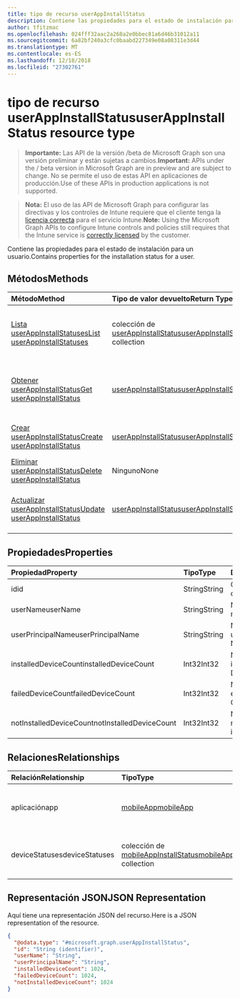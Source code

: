 ```yaml
---
title: tipo de recurso userAppInstallStatus
description: Contiene las propiedades para el estado de instalación para un usuario.
author: tfitzmac
ms.openlocfilehash: 024fff32aac2a268a2e0bbec81a6d46b31012a11
ms.sourcegitcommit: 6a82bf240a3cfc0baabd227349e08a08311e3d44
ms.translationtype: MT
ms.contentlocale: es-ES
ms.lasthandoff: 12/18/2018
ms.locfileid: "27302761"
---
```

# <a name="userappinstallstatus-resource-type"></a><span data-ttu-id="f142b-103">tipo de recurso userAppInstallStatus</span><span class="sxs-lookup"><span data-stu-id="f142b-103">userAppInstallStatus resource type</span></span>

> <span data-ttu-id="f142b-104">**Importante:** Las API de la versión /beta de Microsoft Graph son una versión preliminar y están sujetas a cambios.</span><span class="sxs-lookup"><span data-stu-id="f142b-104">**Important:** APIs under the / beta version in Microsoft Graph are in preview and are subject to change.</span></span> <span data-ttu-id="f142b-105">No se permite el uso de estas API en aplicaciones de producción.</span><span class="sxs-lookup"><span data-stu-id="f142b-105">Use of these APIs in production applications is not supported.</span></span>

> <span data-ttu-id="f142b-106">**Nota:** El uso de las API de Microsoft Graph para configurar las directivas y los controles de Intune requiere que el cliente tenga la [licencia correcta](https://go.microsoft.com/fwlink/?linkid=839381) para el servicio Intune.</span><span class="sxs-lookup"><span data-stu-id="f142b-106">**Note:** Using the Microsoft Graph APIs to configure Intune controls and policies still requires that the Intune service is [correctly licensed](https://go.microsoft.com/fwlink/?linkid=839381) by the customer.</span></span>

<span data-ttu-id="f142b-107">Contiene las propiedades para el estado de instalación para un usuario.</span><span class="sxs-lookup"><span data-stu-id="f142b-107">Contains properties for the installation status for a user.</span></span>
## <a name="methods"></a><span data-ttu-id="f142b-108">Métodos</span><span class="sxs-lookup"><span data-stu-id="f142b-108">Methods</span></span>
|<span data-ttu-id="f142b-109">Método</span><span class="sxs-lookup"><span data-stu-id="f142b-109">Method</span></span>|<span data-ttu-id="f142b-110">Tipo de valor devuelto</span><span class="sxs-lookup"><span data-stu-id="f142b-110">Return Type</span></span>|<span data-ttu-id="f142b-111">Descripción</span><span class="sxs-lookup"><span data-stu-id="f142b-111">Description</span></span>|
|:---|:---|:---|
|[<span data-ttu-id="f142b-112">Lista userAppInstallStatuses</span><span class="sxs-lookup"><span data-stu-id="f142b-112">List userAppInstallStatuses</span></span>](../api/intune-apps-userappinstallstatus-list.md)|<span data-ttu-id="f142b-113">colección de [userAppInstallStatus](../resources/intune-apps-userappinstallstatus.md)</span><span class="sxs-lookup"><span data-stu-id="f142b-113">[userAppInstallStatus](../resources/intune-apps-userappinstallstatus.md) collection</span></span>|<span data-ttu-id="f142b-114">Propiedades de la lista y relaciones de los objetos [userAppInstallStatus](../resources/intune-apps-userappinstallstatus.md) .</span><span class="sxs-lookup"><span data-stu-id="f142b-114">List properties and relationships of the [userAppInstallStatus](../resources/intune-apps-userappinstallstatus.md) objects.</span></span>|
|[<span data-ttu-id="f142b-115">Obtener userAppInstallStatus</span><span class="sxs-lookup"><span data-stu-id="f142b-115">Get userAppInstallStatus</span></span>](../api/intune-apps-userappinstallstatus-get.md)|[<span data-ttu-id="f142b-116">userAppInstallStatus</span><span class="sxs-lookup"><span data-stu-id="f142b-116">userAppInstallStatus</span></span>](../resources/intune-apps-userappinstallstatus.md)|<span data-ttu-id="f142b-117">Leer las propiedades y las relaciones del objeto [userAppInstallStatus](../resources/intune-apps-userappinstallstatus.md) .</span><span class="sxs-lookup"><span data-stu-id="f142b-117">Read properties and relationships of the [userAppInstallStatus](../resources/intune-apps-userappinstallstatus.md) object.</span></span>|
|[<span data-ttu-id="f142b-118">Crear userAppInstallStatus</span><span class="sxs-lookup"><span data-stu-id="f142b-118">Create userAppInstallStatus</span></span>](../api/intune-apps-userappinstallstatus-create.md)|[<span data-ttu-id="f142b-119">userAppInstallStatus</span><span class="sxs-lookup"><span data-stu-id="f142b-119">userAppInstallStatus</span></span>](../resources/intune-apps-userappinstallstatus.md)|<span data-ttu-id="f142b-120">Crear un nuevo objeto [userAppInstallStatus](../resources/intune-apps-userappinstallstatus.md) .</span><span class="sxs-lookup"><span data-stu-id="f142b-120">Create a new [userAppInstallStatus](../resources/intune-apps-userappinstallstatus.md) object.</span></span>|
|[<span data-ttu-id="f142b-121">Eliminar userAppInstallStatus</span><span class="sxs-lookup"><span data-stu-id="f142b-121">Delete userAppInstallStatus</span></span>](../api/intune-apps-userappinstallstatus-delete.md)|<span data-ttu-id="f142b-122">Ninguno</span><span class="sxs-lookup"><span data-stu-id="f142b-122">None</span></span>|<span data-ttu-id="f142b-123">Elimina un [userAppInstallStatus](../resources/intune-apps-userappinstallstatus.md).</span><span class="sxs-lookup"><span data-stu-id="f142b-123">Deletes a [userAppInstallStatus](../resources/intune-apps-userappinstallstatus.md).</span></span>|
|[<span data-ttu-id="f142b-124">Actualizar userAppInstallStatus</span><span class="sxs-lookup"><span data-stu-id="f142b-124">Update userAppInstallStatus</span></span>](../api/intune-apps-userappinstallstatus-update.md)|[<span data-ttu-id="f142b-125">userAppInstallStatus</span><span class="sxs-lookup"><span data-stu-id="f142b-125">userAppInstallStatus</span></span>](../resources/intune-apps-userappinstallstatus.md)|<span data-ttu-id="f142b-126">Actualizar las propiedades de un objeto [userAppInstallStatus](../resources/intune-apps-userappinstallstatus.md) .</span><span class="sxs-lookup"><span data-stu-id="f142b-126">Update the properties of a [userAppInstallStatus](../resources/intune-apps-userappinstallstatus.md) object.</span></span>|

## <a name="properties"></a><span data-ttu-id="f142b-127">Propiedades</span><span class="sxs-lookup"><span data-stu-id="f142b-127">Properties</span></span>
|<span data-ttu-id="f142b-128">Propiedad</span><span class="sxs-lookup"><span data-stu-id="f142b-128">Property</span></span>|<span data-ttu-id="f142b-129">Tipo</span><span class="sxs-lookup"><span data-stu-id="f142b-129">Type</span></span>|<span data-ttu-id="f142b-130">Descripción</span><span class="sxs-lookup"><span data-stu-id="f142b-130">Description</span></span>|
|:---|:---|:---|
|<span data-ttu-id="f142b-131">id</span><span class="sxs-lookup"><span data-stu-id="f142b-131">id</span></span>|<span data-ttu-id="f142b-132">String</span><span class="sxs-lookup"><span data-stu-id="f142b-132">String</span></span>|<span data-ttu-id="f142b-133">Clave de la entidad.</span><span class="sxs-lookup"><span data-stu-id="f142b-133">Key of the entity.</span></span>|
|<span data-ttu-id="f142b-134">userName</span><span class="sxs-lookup"><span data-stu-id="f142b-134">userName</span></span>|<span data-ttu-id="f142b-135">String</span><span class="sxs-lookup"><span data-stu-id="f142b-135">String</span></span>|<span data-ttu-id="f142b-136">Nombre de usuario.</span><span class="sxs-lookup"><span data-stu-id="f142b-136">User name.</span></span>|
|<span data-ttu-id="f142b-137">userPrincipalName</span><span class="sxs-lookup"><span data-stu-id="f142b-137">userPrincipalName</span></span>|<span data-ttu-id="f142b-138">String</span><span class="sxs-lookup"><span data-stu-id="f142b-138">String</span></span>|<span data-ttu-id="f142b-139">Nombre Principal de usuario.</span><span class="sxs-lookup"><span data-stu-id="f142b-139">User Principal Name.</span></span>|
|<span data-ttu-id="f142b-140">installedDeviceCount</span><span class="sxs-lookup"><span data-stu-id="f142b-140">installedDeviceCount</span></span>|<span data-ttu-id="f142b-141">Int32</span><span class="sxs-lookup"><span data-stu-id="f142b-141">Int32</span></span>|<span data-ttu-id="f142b-142">Número de dispositivos instalados.</span><span class="sxs-lookup"><span data-stu-id="f142b-142">Installed Device Count.</span></span>|
|<span data-ttu-id="f142b-143">failedDeviceCount</span><span class="sxs-lookup"><span data-stu-id="f142b-143">failedDeviceCount</span></span>|<span data-ttu-id="f142b-144">Int32</span><span class="sxs-lookup"><span data-stu-id="f142b-144">Int32</span></span>|<span data-ttu-id="f142b-145">Número de dispositivos erróneos.</span><span class="sxs-lookup"><span data-stu-id="f142b-145">Failed Device Count.</span></span>|
|<span data-ttu-id="f142b-146">notInstalledDeviceCount</span><span class="sxs-lookup"><span data-stu-id="f142b-146">notInstalledDeviceCount</span></span>|<span data-ttu-id="f142b-147">Int32</span><span class="sxs-lookup"><span data-stu-id="f142b-147">Int32</span></span>|<span data-ttu-id="f142b-148">Número de dispositivos no instalados.</span><span class="sxs-lookup"><span data-stu-id="f142b-148">Not installed device count.</span></span>|

## <a name="relationships"></a><span data-ttu-id="f142b-149">Relaciones</span><span class="sxs-lookup"><span data-stu-id="f142b-149">Relationships</span></span>
|<span data-ttu-id="f142b-150">Relación</span><span class="sxs-lookup"><span data-stu-id="f142b-150">Relationship</span></span>|<span data-ttu-id="f142b-151">Tipo</span><span class="sxs-lookup"><span data-stu-id="f142b-151">Type</span></span>|<span data-ttu-id="f142b-152">Descripción</span><span class="sxs-lookup"><span data-stu-id="f142b-152">Description</span></span>|
|:---|:---|:---|
|<span data-ttu-id="f142b-153">aplicación</span><span class="sxs-lookup"><span data-stu-id="f142b-153">app</span></span>|[<span data-ttu-id="f142b-154">mobileApp</span><span class="sxs-lookup"><span data-stu-id="f142b-154">mobileApp</span></span>](../resources/intune-apps-mobileapp.md)|<span data-ttu-id="f142b-155">El vínculo de navegación a la aplicación móvil.</span><span class="sxs-lookup"><span data-stu-id="f142b-155">The navigation link to the mobile app.</span></span>|
|<span data-ttu-id="f142b-156">deviceStatuses</span><span class="sxs-lookup"><span data-stu-id="f142b-156">deviceStatuses</span></span>|<span data-ttu-id="f142b-157">colección de [mobileAppInstallStatus](../resources/intune-apps-mobileappinstallstatus.md)</span><span class="sxs-lookup"><span data-stu-id="f142b-157">[mobileAppInstallStatus](../resources/intune-apps-mobileappinstallstatus.md) collection</span></span>|<span data-ttu-id="f142b-158">El estado de instalación de la aplicación en los dispositivos.</span><span class="sxs-lookup"><span data-stu-id="f142b-158">The install state of the app on devices.</span></span>|

## <a name="json-representation"></a><span data-ttu-id="f142b-159">Representación JSON</span><span class="sxs-lookup"><span data-stu-id="f142b-159">JSON Representation</span></span>
<span data-ttu-id="f142b-160">Aquí tiene una representación JSON del recurso.</span><span class="sxs-lookup"><span data-stu-id="f142b-160">Here is a JSON representation of the resource.</span></span>
<!-- {
  "blockType": "resource",
  "keyProperty": "id",
  "@odata.type": "microsoft.graph.userAppInstallStatus"
}
-->
``` json
{
  "@odata.type": "#microsoft.graph.userAppInstallStatus",
  "id": "String (identifier)",
  "userName": "String",
  "userPrincipalName": "String",
  "installedDeviceCount": 1024,
  "failedDeviceCount": 1024,
  "notInstalledDeviceCount": 1024
}
```





